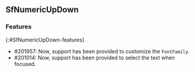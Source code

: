 ## SfNumericUpDown

### Features
{:#SfNumericUpDown-features}

* \#201957: Now, support has been provided to customize the `FontFamily`.
* \#201014: Now, support has been provided to select the text when focused.







